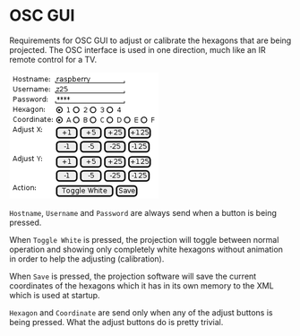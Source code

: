 # OSC GUI

Requirements for OSC GUI to adjust or calibrate the hexagons that are being projected. The OSC interface is used in one direction, much like an IR remote control for a TV.

![](remote.png)

`Hostname`, `Username` and `Password` are always send when a button is being pressed.

When `Toggle White` is pressed, the projection will toggle between normal operation and showing only completely white hexagons without animation in order to help the adjusting (calibration).

When `Save` is pressed, the projection software will save the current coordinates of the hexagons which it has in its own memory to the XML which is used at startup.

`Hexagon` and `Coordinate` are send only when any of the adjust buttons is being pressed. What the adjust buttons do is pretty trivial.
